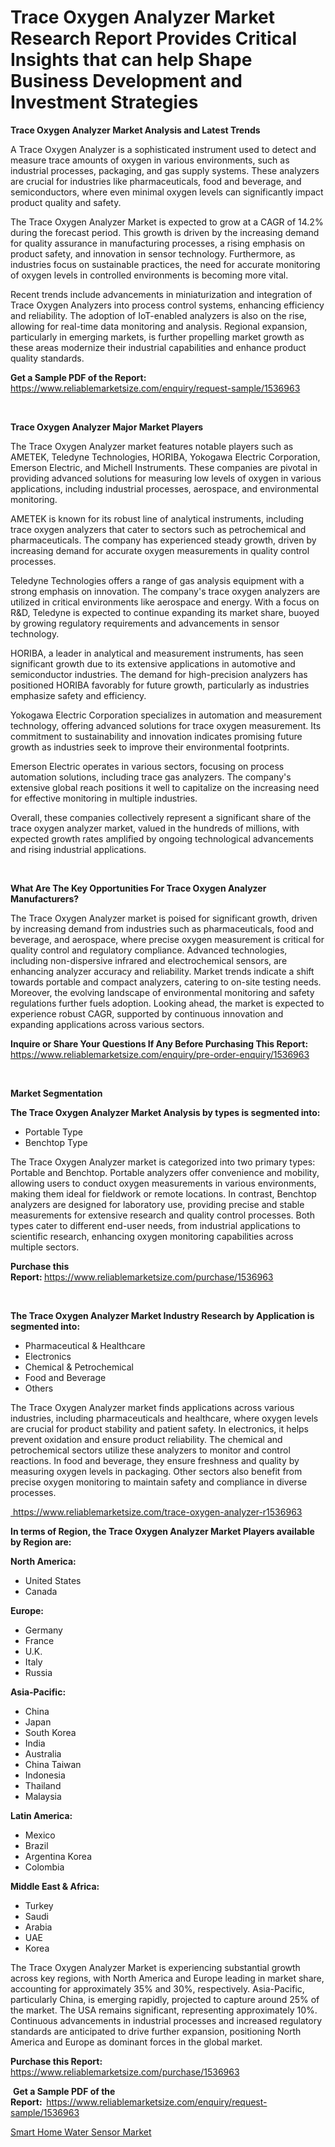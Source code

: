 <p><h1>Trace Oxygen Analyzer Market Research Report Provides Critical Insights that can help Shape Business Development and Investment Strategies</h1></p><p><strong>Trace Oxygen Analyzer Market Analysis and Latest Trends</strong></p>
<p><p>A Trace Oxygen Analyzer is a sophisticated instrument used to detect and measure trace amounts of oxygen in various environments, such as industrial processes, packaging, and gas supply systems. These analyzers are crucial for industries like pharmaceuticals, food and beverage, and semiconductors, where even minimal oxygen levels can significantly impact product quality and safety.</p><p>The Trace Oxygen Analyzer Market is expected to grow at a CAGR of 14.2% during the forecast period. This growth is driven by the increasing demand for quality assurance in manufacturing processes, a rising emphasis on product safety, and innovation in sensor technology. Furthermore, as industries focus on sustainable practices, the need for accurate monitoring of oxygen levels in controlled environments is becoming more vital.</p><p>Recent trends include advancements in miniaturization and integration of Trace Oxygen Analyzers into process control systems, enhancing efficiency and reliability. The adoption of IoT-enabled analyzers is also on the rise, allowing for real-time data monitoring and analysis. Regional expansion, particularly in emerging markets, is further propelling market growth as these areas modernize their industrial capabilities and enhance product quality standards.</p></p>
<p><strong>Get a Sample PDF of the Report:&nbsp;</strong> <a href="https://www.reliablemarketsize.com/enquiry/request-sample/1536963?utm_campaign=3508&utm_medium=2&utm_source=Github&utm_content=ia&utm_term=08042025&utm_id=trace-oxygen-analyzer">https://www.reliablemarketsize.com/enquiry/request-sample/1536963</a></p>
<p>&nbsp;</p>
<p><strong>Trace Oxygen Analyzer Major Market Players</strong></p>
<p><p>The Trace Oxygen Analyzer market features notable players such as AMETEK, Teledyne Technologies, HORIBA, Yokogawa Electric Corporation, Emerson Electric, and Michell Instruments. These companies are pivotal in providing advanced solutions for measuring low levels of oxygen in various applications, including industrial processes, aerospace, and environmental monitoring.</p><p>AMETEK is known for its robust line of analytical instruments, including trace oxygen analyzers that cater to sectors such as petrochemical and pharmaceuticals. The company has experienced steady growth, driven by increasing demand for accurate oxygen measurements in quality control processes. </p><p>Teledyne Technologies offers a range of gas analysis equipment with a strong emphasis on innovation. The company's trace oxygen analyzers are utilized in critical environments like aerospace and energy. With a focus on R&D, Teledyne is expected to continue expanding its market share, buoyed by growing regulatory requirements and advancements in sensor technology.</p><p>HORIBA, a leader in analytical and measurement instruments, has seen significant growth due to its extensive applications in automotive and semiconductor industries. The demand for high-precision analyzers has positioned HORIBA favorably for future growth, particularly as industries emphasize safety and efficiency.</p><p>Yokogawa Electric Corporation specializes in automation and measurement technology, offering advanced solutions for trace oxygen measurement. Its commitment to sustainability and innovation indicates promising future growth as industries seek to improve their environmental footprints.</p><p>Emerson Electric operates in various sectors, focusing on process automation solutions, including trace gas analyzers. The company's extensive global reach positions it well to capitalize on the increasing need for effective monitoring in multiple industries.</p><p>Overall, these companies collectively represent a significant share of the trace oxygen analyzer market, valued in the hundreds of millions, with expected growth rates amplified by ongoing technological advancements and rising industrial applications.</p></p>
<p>&nbsp;</p>
<p><strong>What Are The Key Opportunities For Trace Oxygen Analyzer Manufacturers?</strong></p>
<p><p>The Trace Oxygen Analyzer market is poised for significant growth, driven by increasing demand from industries such as pharmaceuticals, food and beverage, and aerospace, where precise oxygen measurement is critical for quality control and regulatory compliance. Advanced technologies, including non-dispersive infrared and electrochemical sensors, are enhancing analyzer accuracy and reliability. Market trends indicate a shift towards portable and compact analyzers, catering to on-site testing needs. Moreover, the evolving landscape of environmental monitoring and safety regulations further fuels adoption. Looking ahead, the market is expected to experience robust CAGR, supported by continuous innovation and expanding applications across various sectors.</p></p>
<p><strong>Inquire or Share Your Questions If Any Before Purchasing This Report:</strong> <a href="https://www.reliablemarketsize.com/enquiry/pre-order-enquiry/1536963?utm_campaign=3508&utm_medium=2&utm_source=Github&utm_content=ia&utm_term=08042025&utm_id=trace-oxygen-analyzer">https://www.reliablemarketsize.com/enquiry/pre-order-enquiry/1536963</a></p>
<p>&nbsp;</p>
<p><strong>Market Segmentation</strong></p>
<p><strong>The Trace Oxygen Analyzer Market Analysis by types is segmented into:</strong></p>
<p><ul><li>Portable Type</li><li>Benchtop Type</li></ul></p>
<p><p>The Trace Oxygen Analyzer market is categorized into two primary types: Portable and Benchtop. Portable analyzers offer convenience and mobility, allowing users to conduct oxygen measurements in various environments, making them ideal for fieldwork or remote locations. In contrast, Benchtop analyzers are designed for laboratory use, providing precise and stable measurements for extensive research and quality control processes. Both types cater to different end-user needs, from industrial applications to scientific research, enhancing oxygen monitoring capabilities across multiple sectors.</p></p>
<p><strong>Purchase this Report:&nbsp;</strong><a href="https://www.reliablemarketsize.com/purchase/1536963?utm_campaign=3508&utm_medium=2&utm_source=Github&utm_content=ia&utm_term=08042025&utm_id=trace-oxygen-analyzer">https://www.reliablemarketsize.com/purchase/1536963</a></p>
<p>&nbsp;</p>
<p><strong>The Trace Oxygen Analyzer Market Industry Research by Application is segmented into:</strong></p>
<p><ul><li>Pharmaceutical & Healthcare</li><li>Electronics</li><li>Chemical & Petrochemical</li><li>Food and Beverage</li><li>Others</li></ul></p>
<p><p>The Trace Oxygen Analyzer market finds applications across various industries, including pharmaceuticals and healthcare, where oxygen levels are crucial for product stability and patient safety. In electronics, it helps prevent oxidation and ensure product reliability. The chemical and petrochemical sectors utilize these analyzers to monitor and control reactions. In food and beverage, they ensure freshness and quality by measuring oxygen levels in packaging. Other sectors also benefit from precise oxygen monitoring to maintain safety and compliance in diverse processes.</p></p>
<p><a href="https://www.reliablemarketsize.com/trace-oxygen-analyzer-r1536963?utm_campaign=3508&utm_medium=2&utm_source=Github&utm_content=ia&utm_term=08042025&utm_id=trace-oxygen-analyzer">&nbsp;https://www.reliablemarketsize.com/trace-oxygen-analyzer-r1536963</a></p>
<p><strong>In terms of Region, the Trace Oxygen Analyzer Market Players available by Region are:</strong></p>
<p>
    <p> <strong> North America: </strong>
        <ul>
            <li>United States</li>
            <li>Canada</li>
        </ul>
        </p> 
    <p> <strong> Europe: </strong>
        <ul>
            <li>Germany</li>
            <li>France</li>
            <li>U.K.</li>
            <li>Italy</li>
            <li>Russia</li>
        </ul>
        </p> 
    <p> <strong> Asia-Pacific: </strong>
        <ul>
            <li>China</li>
            <li>Japan</li>
            <li>South Korea</li>
            <li>India</li>
            <li>Australia</li>
            <li>China Taiwan</li>
            <li>Indonesia</li>
            <li>Thailand</li>
            <li>Malaysia</li>
        </ul>
        </p> 
    <p> <strong> Latin America: </strong>
        <ul>
            <li>Mexico</li>
            <li>Brazil</li>
            <li>Argentina Korea</li>
            <li>Colombia</li>
        </ul>
        </p> 
    <p> <strong> Middle East & Africa: </strong>
        <ul>
            <li>Turkey</li>
            <li>Saudi</li>
            <li>Arabia</li>
            <li>UAE</li>
            <li>Korea</li>
        </ul>
    </p>
    </p>
<p><p>The Trace Oxygen Analyzer Market is experiencing substantial growth across key regions, with North America and Europe leading in market share, accounting for approximately 35% and 30%, respectively. Asia-Pacific, particularly China, is emerging rapidly, projected to capture around 25% of the market. The USA remains significant, representing approximately 10%. Continuous advancements in industrial processes and increased regulatory standards are anticipated to drive further expansion, positioning North America and Europe as dominant forces in the global market.</p></p>
<p><strong>Purchase this Report: </strong><a href="https://www.reliablemarketsize.com/purchase/1536963?utm_campaign=3508&utm_medium=2&utm_source=Github&utm_content=ia&utm_term=08042025&utm_id=trace-oxygen-analyzer">https://www.reliablemarketsize.com/purchase/1536963</a></p>
<p>&nbsp;<strong>Get a Sample PDF of the Report:&nbsp;&nbsp;</strong><a href="https://www.reliablemarketsize.com/enquiry/request-sample/1536963?utm_campaign=3508&utm_medium=2&utm_source=Github&utm_content=ia&utm_term=08042025&utm_id=trace-oxygen-analyzer">https://www.reliablemarketsize.com/enquiry/request-sample/1536963</a></p>
<p><strong></strong></p>
<p><p><a href="https://github.com/maclarensidney/Market-Research-Report-List-1/blob/main/smart-home-water-sensor-market.md?utm_campaign=3508&utm_medium=2&utm_source=Github&utm_content=ia&utm_term=08042025&utm_id=trace-oxygen-analyzer">Smart Home Water Sensor Market</a></p></p>